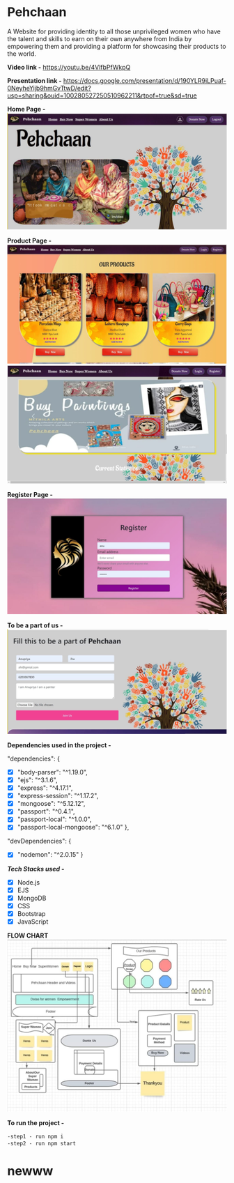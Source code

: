 # Pehchaan
A Website for providing identity to all those unprivileged women who have the talent and skills to earn on their own anywhere from India by empowering them and providing a platform for showcasing their products to the world.

**Video link -** https://youtu.be/4VlfbPfWkpQ

**Presentation link -** https://docs.google.com/presentation/d/190YLR9iLPuaf-0NeyheYijb9hmGvTtwD/edit?usp=sharing&ouid=100280527250510962211&rtpof=true&sd=true 


**Home Page -**
![](static/images/home.jpg)

**Product Page -**
![](static/images/product.jpg)
![](static/images/paint.jpg)

**Register Page -**
![](static/images/reg.jpg)

**To be a part of us -**
![](static/images/topart.jpg)


**Dependencies used in the project -**

   "dependencies": {
   - [x] "body-parser": "^1.19.0",
   - [x] "ejs": "^3.1.6",
   - [x]  "express": "^4.17.1",
   - [x] "express-session": "^1.17.2",
   - [x] "mongoose": "^5.12.12",
   - [x] "passport": "^0.4.1",
   - [x] "passport-local": "^1.0.0",
   - [x] "passport-local-mongoose": "^6.1.0"
  },
  
 "devDependencies": {
   - [x] "nodemon": "^2.0.15"
  }
  
 ***Tech Stacks used -***
 
   - [x] Node.js
   - [x] EJS
   - [x] MongoDB
   - [x] CSS
   - [x] Bootstrap
   - [x] JavaScript
  
  **FLOW CHART**
![](static/images/flow.jpg)

 **To run the project -**
 
    -step1 - run npm i
    -step2 - run npm start
    
    
# newww

